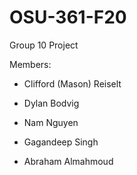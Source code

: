 # OSU-361-F20
Group 10 Project

Members:

- Clifford (Mason) Reiselt

- Dylan Bodvig

- Nam Nguyen

- Gagandeep Singh

- Abraham Almahmoud
